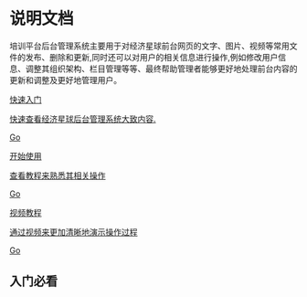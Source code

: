 <h1 class="no-toc">说明文档</h1>

<div class="alert is-helpful">

培训平台后台管理系统主要用于对经济星球前台网页的文字、图片、视频等常用文件的发布、删除和更新,同时还可以对用户的相关信息进行操作,例如修改用户信息、调整其组织架构、栏目管理等等、最终帮助管理者能够更好地处理前台内容的更新和调整及更好地管理用户。

</div>

<div class="card-container">
  <a href="guide/quickstart" target="_blank" class="docs-card"
    title="了解">
      <section>快速入门</section>
      <p>快速查看经济星球后台管理系统大致内容.</p>
      <p class="card-footer">Go</p>
  </a>

  <a href="tutorial" class="docs-card" title="使用">
      <section>开始使用</section>
      <p>查看教程来熟悉其相关操作</p>
      <p class="card-footer">Go</p>
  </a>

  <a href="guide/architecture" class="docs-card" title="进阶">
      <section>视频教程</section>
      <p>通过视频来更加清晰地演示操作过程</p>
      <p class="card-footer">Go</p>
  </a>
</div>

## 入门必看

